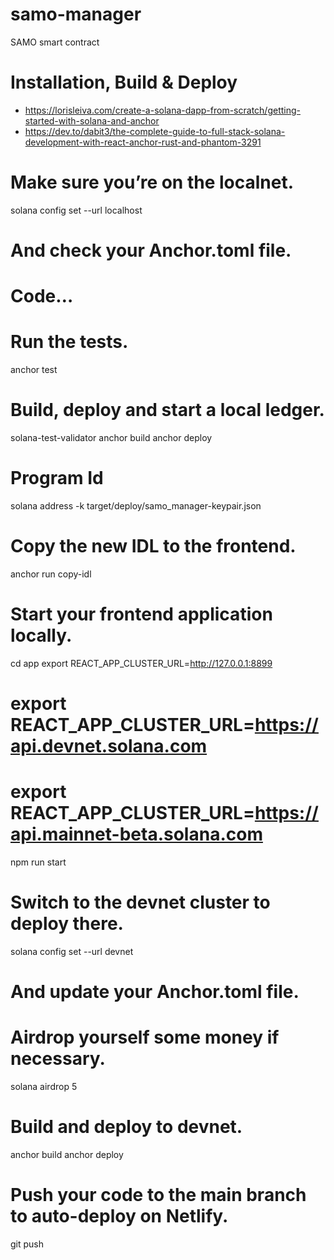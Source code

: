 # samo-manager
SAMO smart contract

# Installation, Build & Deploy
* https://lorisleiva.com/create-a-solana-dapp-from-scratch/getting-started-with-solana-and-anchor
* https://dev.to/dabit3/the-complete-guide-to-full-stack-solana-development-with-react-anchor-rust-and-phantom-3291

# Make sure you’re on the localnet.
solana config set --url localhost
# And check your Anchor.toml file.

# Code…

# Run the tests.
anchor test

# Build, deploy and start a local ledger.
solana-test-validator
anchor build
anchor deploy

# Program Id 
solana address -k target/deploy/samo_manager-keypair.json

# Copy the new IDL to the frontend.
anchor run copy-idl

# Start your frontend application locally.
cd app
export REACT_APP_CLUSTER_URL=http://127.0.0.1:8899
# export REACT_APP_CLUSTER_URL=https://api.devnet.solana.com
# export REACT_APP_CLUSTER_URL=https://api.mainnet-beta.solana.com
npm run start

# Switch to the devnet cluster to deploy there.
solana config set --url devnet
# And update your Anchor.toml file.

# Airdrop yourself some money if necessary.
solana airdrop 5

# Build and deploy to devnet.
anchor build
anchor deploy

# Push your code to the main branch to auto-deploy on Netlify.
git push
